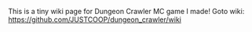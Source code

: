 This is a tiny wiki page for Dungeon Crawler MC game I made!
Goto wiki: https://github.com/JUSTCOOP/dungeon_crawler/wiki
